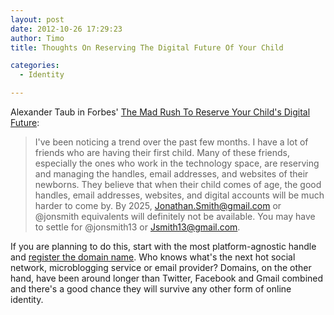 ```yaml
---
layout: post
date: 2012-10-26 17:29:23
author: Timo
title: Thoughts On Reserving The Digital Future Of Your Child

categories:
  - Identity

---
```


Alexander Taub in Forbes' [The Mad Rush To Reserve Your Child's Digital Future](http://www.forbes.com/sites/alextaub/2012/10/25/the-mad-rush-to-reserve-your-childs-digital-future):

> I've been noticing a trend over the past few months. I have a lot of friends who are having their first child. Many of these friends, especially the ones who work in the technology space, are reserving and managing the handles, email addresses, and websites of their newborns. They believe that when their child comes of age, the good handles, email addresses, websites, and digital accounts will be much harder to come by. By 2025, Jonathan.Smith@gmail.com or @jonsmith equivalents will definitely not be available. You may have to settle for @jonsmith13 or Jsmith13@gmail.com.

If you are planning to do this, start with the most platform-agnostic handle and [register the domain name](https://iwantmyname.com). Who knows what's the next hot social network, microblogging service or email provider? Domains, on the other hand, have been around longer than Twitter, Facebook and Gmail combined and there's a good chance they will survive any other form of online identity.

